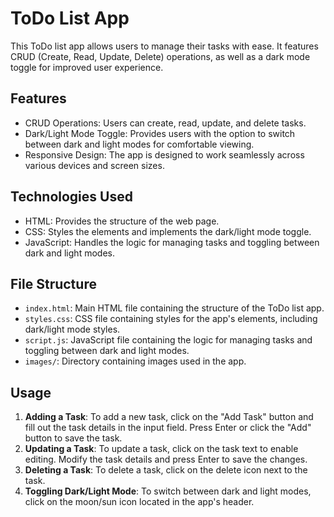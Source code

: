 # ToDo List App


This ToDo list app allows users to manage their tasks with ease. It features CRUD (Create, Read, Update, Delete) operations, as well as a dark mode toggle for improved user experience.

## Features

- CRUD Operations: Users can create, read, update, and delete tasks.
- Dark/Light Mode Toggle: Provides users with the option to switch between dark and light modes for comfortable viewing.
- Responsive Design: The app is designed to work seamlessly across various devices and screen sizes.

## Technologies Used

- HTML: Provides the structure of the web page.
- CSS: Styles the elements and implements the dark/light mode toggle.
- JavaScript: Handles the logic for managing tasks and toggling between dark and light modes.

## File Structure

- `index.html`: Main HTML file containing the structure of the ToDo list app.
- `styles.css`: CSS file containing styles for the app's elements, including dark/light mode styles.
- `script.js`: JavaScript file containing the logic for managing tasks and toggling between dark and light modes.
- `images/`: Directory containing images used in the app.

## Usage

1. **Adding a Task**: To add a new task, click on the "Add Task" button and fill out the task details in the input field. Press Enter or click the "Add" button to save the task.
2. **Updating a Task**: To update a task, click on the task text to enable editing. Modify the task details and press Enter to save the changes.
3. **Deleting a Task**: To delete a task, click on the delete icon next to the task.
4. **Toggling Dark/Light Mode**: To switch between dark and light modes, click on the moon/sun icon located in the app's header.



